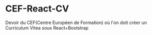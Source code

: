 # CEF-React-CV
Devoir du CEF(Centre Européen de Formation) où l'on doit créer un Curriculum Vitea sous React+Bootstrap
